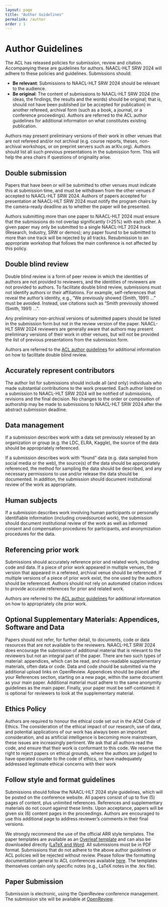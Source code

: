 ```yaml
---
layout: page
title: "Author Guidelines"
permalink: /author
order : 1
---
```




# Author Guidelines
The ACL has released policies for submission, review and citation. Accompanying these are guidelines for authors. NAACL-HLT SRW 2024 will adhere to these policies and guidelines. Submissions should:

- __Be relevant__: Submissions to NAACL-HLT SRW 2024 should be relevant to the audience.
- __Be original__: The content of submissions to NAACL-HLT SRW 2024 (the ideas, the findings, the results and the words) should be original; that is, should not have been published (or be accepted for publication) in another refereed, archival form (such as a book, a journal, or a conference proceedings). Authors are referred to the ACL author guidelines for additional information on what constitutes existing publication.

Authors may present preliminary versions of their work in other venues that are not refereed and/or not archival (e.g. course reports, theses, non-archival workshops, or on preprint servers such as arXiv.org). Authors should list all such previous presentations in the submission form. This will help the area chairs if questions of originality arise.

## Double submission

Papers that have been or will be submitted to other venues must indicate this at submission time, and must be withdrawn from the other venues if accepted to NAACL-HLT SRW 2024. Authors of papers accepted for presentation at NAACL-HLT SRW 2024 must notify the program chairs by the camera-ready deadline as to whether the paper will be presented.

Authors submitting more than one paper to NAACL-HLT 2024 must ensure that the submissions do not overlap significantly (>25%) with each other. A given paper may only be submitted to a single NAACL-HLT 2024 track (Research, Industry, SRW or demos); any paper found to be submitted to more than one track will be rejected by all tracks. Resubmission to an appropriate workshop that follows the main conference is not affected by this policy.

## Double blind review

Double blind review is a form of peer review in which the identities of authors are not provided to reviewers, and the identities of reviewers are not provided to authors. To facilitate double blind review, submissions must not identify authors or their affiliations. For example, self-references that reveal the author’s identity, e.g., “We previously showed (Smith, 1991) …” must be avoided. Instead, use citations such as “Smith previously showed (Smith, 1991) …”.

Any preliminary non-archival versions of submitted papers should be listed in the submission form but not in the review version of the paper. NAACL-HLT SRW 2024 reviewers are generally aware that authors may present preliminary versions of their work in other venues, but will not be provided the list of previous presentations from the submission form.

Authors are referred to the [ACL author guidelines](https://www.aclweb.org/adminwiki/index.php?title=ACL_Author_Guidelines) for additional information on how to facilitate double blind review.

## Accurately represent contributors

The author list for submissions should include all (and only) individuals who made substantial contributions to the work presented. Each author listed on a submission to NAACL-HLT SRW 2024 will be notified of submissions, revisions and the final decision. No changes to the order or composition of authorship may be made to submissions to NAACL-HLT SRW 2024 after the abstract submission deadline.

## Data management

If a submission describes work with a data set previously released by an organization or group (e.g. the LDC, ELRA, Kaggle), the source of the data should be appropriately referenced.

If a submission describes work with “found” data (e.g. data sampled from social media or the web), the source(s) of the data should be appropriately referenced, the method for sampling the data should be described, and any necessary permissions to use and/or release the data should be documented. In addition, the submission should document institutional review of the work as appropriate.

## Human subjects

If a submission describes work involving human participants or personally identifiable information (including crowdsourced work), the submission should document institutional review of the work as well as informed consent and compensation procedures for participants, and anonymization procedures for the data.

## Referencing prior work

Submissions should accurately reference prior and related work, including code and data. If a piece of prior work appeared in multiple venues, the version that appeared in a refereed, archival venue should be referenced. If multiple versions of a piece of prior work exist, the one used by the authors should be referenced. Authors should not rely on automated citation indices to provide accurate references for prior and related work.

Authors are referred to the [ACL author guidelines](https://www.aclweb.org/adminwiki/index.php?title=ACL_Author_Guidelines)  for additional information on how to appropriately cite prior work.

## Optional Supplementary Materials: Appendices, Software and Data

Papers should not refer, for further detail, to documents, code or data resources that are not available to the reviewers. NAACL-HLT SRW 2024 does encourage the submission of additional material that is relevant to the reviewers but not an integral part of the paper. There are two such types of material: appendices, which can be read, and non-readable supplementary materials, often data or code. Data and code should be submitted via the additional upload links on OpenReview. Appendices should be placed after your References section, starting on a new page, within the same document as your main paper. Additional material must adhere to the same anonymity guidelines as the main paper. Finally, your paper must be self-contained: it is optional for reviewers to look at the supplementary material.

## Ethics Policy

Authors are required to honour the ethical code set out in the ACM Code of Ethics. The consideration of the ethical impact of our research, use of data, and potential applications of our work has always been an important consideration, and as artificial intelligence is becoming more mainstream, these issues are increasingly pertinent. We ask that all authors read the code, and ensure that their work is conformant to this code. We reserve the right to reject papers on ethical grounds, where the authors are judged to have operated counter to the code of ethics, or have inadequately addressed legitimate ethical concerns with their work

## Follow style and format guidelines

Submissions should follow the NAACL-HLT 2024 style guidelines, which will be posted on the conference website. All papers consist of up to five (5) pages of content, plus unlimited references. References and supplementary materials do not count against these limits. Upon acceptance, papers will be given six (6) content pages in the proceedings. Authors are encouraged to use this additional page to address reviewer’s comments in their final versions.  

We strongly recommend the use of the official ARR style templates. The paper templates are available as an [Overleaf template](https://www.overleaf.com/read/crtcwgxzjskr) and can also be downloaded directly ([LaTeX and Word](https://github.com/acl-org/ACLPUB/tree/master/templates). All submissions must be in PDF format. Submissions that do not adhere to the above author guidelines or ACL policies will be rejected without review. Please follow the formatting documentation general to ACL conferences available [here](https://acl-org.github.io/ACLPUB/formatting.html). The templates themselves contain only specific notes (e.g., LaTeX notes in the .tex file).

## Paper Submission

Submission is electronic, using the OpenReview conference management. The submission site will be available at [OpenReview](https://openreview.net/group?id=aclweb.org/NAACL/2024/Workshop/Student_Research&referrer=%5BHomepage%5D(%2F)).

